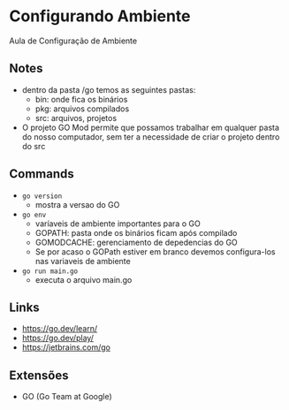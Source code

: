 # Configurando Ambiente

Aula de Configuração de Ambiente

## Notes

- dentro da pasta /go temos as seguintes pastas:
  - bin: onde fica os binários
  - pkg: arquivos compilados
  - src: arquivos, projetos
- O projeto GO Mod permite que possamos trabalhar em qualquer pasta do nosso computador, sem ter a necessidade de criar o projeto dentro do src

## Commands

- `go version`
  - mostra a versao do GO
- `go env`
  - varíaveis de ambiente importantes para o GO
  - GOPATH: pasta onde os binários ficam após compilado
  - GOMODCACHE: gerenciamento de depedencias do GO
  - Se por acaso o GOPath estiver em branco devemos configura-los nas variaveis de ambiente
- `go run main.go`
  - executa o arquivo main.go

## Links

- https://go.dev/learn/
- https://go.dev/play/
- https://jetbrains.com/go

## Extensões

- GO (Go Team at Google)
